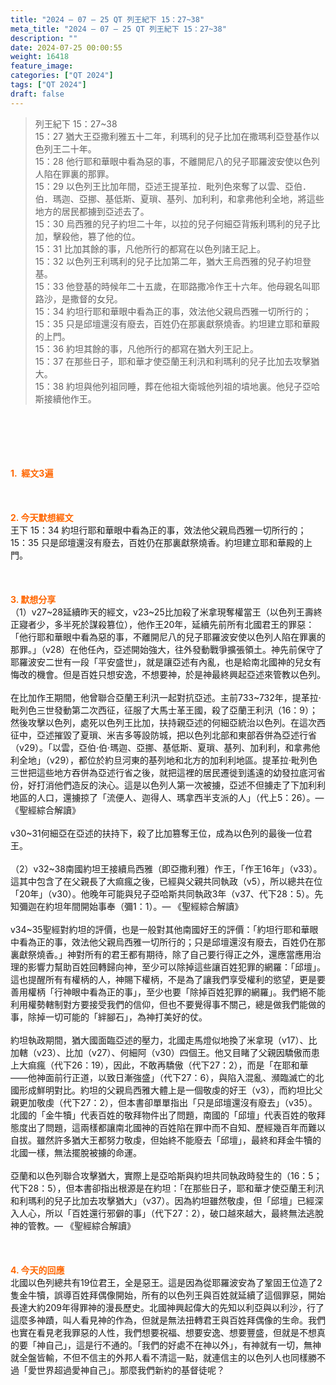 ```yaml
---
title: "2024 – 07 – 25 QT 列王紀下 15：27~38"
meta_title: "2024 – 07 – 25 QT 列王紀下 15：27~38"
description: ""
date: 2024-07-25 00:00:55
weight: 16418
feature_image: 
categories: ["QT 2024"]
tags: ["QT 2024"]
draft: false
---
```


<blockquote>列王紀下 15：27~38<br />
15：27 猶大王亞撒利雅五十二年，利瑪利的兒子比加在撒瑪利亞登基作以色列王二十年。<br />
15：28 他行耶和華眼中看為惡的事，不離開尼八的兒子耶羅波安使以色列人陷在罪裏的那罪。<br />
15：29 以色列王比加年間，亞述王提革拉．毗列色來奪了以雲、亞伯．伯．瑪迦、亞挪、基低斯、夏瑣、基列、加利利，和拿弗他利全地，將這些地方的居民都擄到亞述去了。<br />
15：30 烏西雅的兒子約坦二十年，以拉的兒子何細亞背叛利瑪利的兒子比加，擊殺他，篡了他的位。<br />
15：31 比加其餘的事，凡他所行的都寫在以色列諸王記上。<br />
15：32 以色列王利瑪利的兒子比加第二年，猶大王烏西雅的兒子約坦登基。<br />
15：33 他登基的時候年二十五歲，在耶路撒冷作王十六年。他母親名叫耶路沙，是撒督的女兒。<br />
15：34 約坦行耶和華眼中看為正的事，效法他父親烏西雅一切所行的；<br />
15：35 只是邱壇還沒有廢去，百姓仍在那裏獻祭燒香。約坦建立耶和華殿的上門。<br />
15：36 約坦其餘的事，凡他所行的都寫在猶大列王記上。<br />
15：37 在那些日子，耶和華才使亞蘭王利汛和利瑪利的兒子比加去攻擊猶大。<br />
15：38 約坦與他列祖同睡，葬在他祖大衛城他列祖的墳地裏。他兒子亞哈斯接續他作王。</blockquote><br />
&nbsp;<br />
<br />
&nbsp;<br />
<br />
<span style="color: #ff6600;"><strong>1.  經文3遍</strong></span><br />
<br />
&nbsp;<br />
<br />
<span style="color: #ff6600;"><strong>2. 今天默想經文<br />
</strong></span>王下 15：34 約坦行耶和華眼中看為正的事，效法他父親烏西雅一切所行的；<br />
15：35 只是邱壇還沒有廢去，百姓仍在那裏獻祭燒香。約坦建立耶和華殿的上門。<br />
<br />
&nbsp;<br />
<br />
<strong><span style="color: #ff6600;">3. 默想分享<br />
</span></strong>（1）v27~28延續昨天的經文，v23~25比加殺了米拿現奪權當王（以色列王壽終正寢者少，多半死於謀殺篡位），他作王20年，延續先前所有北國君王的罪惡：「他行耶和華眼中看為惡的事，不離開尼八的兒子耶羅波安使以色列人陷在罪裏的那罪。」（v28）在他任內，亞述開始強大，往外發動戰爭擴張領土。神先前保守了耶羅波安二世有一段「平安盛世」，就是讓亞述有內亂，也是給南北國神的兒女有悔改的機會。但是百姓只想安逸，不想要神，於是神最終興起亞述來管教以色列。<br />
<br />
在比加作王期間，他曾聯合亞蘭王利汛一起對抗亞述。主前733~732年，提革拉·毗列色三世發動第二次西征，征服了大馬士革王國，殺了亞蘭王利汛（16：9）；然後攻擊以色列，處死以色列王比加，扶持親亞述的何細亞統治以色列。在這次西征中，亞述摧毀了夏瑣、米吉多等設防城，把以色列北部和東部吞併為亞述行省（v29）。「以雲，亞伯·伯·瑪迦、亞挪、基低斯、夏瑣、基列、加利利，和拿弗他利全地」（v29），都位於約旦河東的基列地和北方的加利利地區。提革拉·毗列色三世把這些地方吞併為亞述行省之後，就把這裡的居民遷徙到遙遠的幼發拉底河省份，好打消他們造反的決心。這是以色列人第一次被擄，亞述不但擄走了下加利利地區的人口，還擄掠了「流便人、迦得人、瑪拿西半支派的人」（代上5：26）。— 《聖經綜合解讀》<br />
<br />
v30~31何細亞在亞述的扶持下，殺了比加篡奪王位，成為以色列的最後一位君王。<br />
<br />
（2）v32~38南國約坦王接續烏西雅（即亞撒利雅）作王，「作王16年」（v33）。這其中包含了在父親長了大痲瘋之後，已經與父親共同執政（v5），所以總共在位「20年」（v30）。他晚年可能與兒子亞哈斯共同執政3年（v37、代下28：5）。先知彌迦在約坦年間開始事奉（彌1：1）。— 《聖經綜合解讀》<br />
<br />
v34~35聖經對約坦的評價，也是一般對其他南國好王的評價：「約坦行耶和華眼中看為正的事，效法他父親烏西雅一切所行的；只是邱壇還沒有廢去，百姓仍在那裏獻祭燒香。」神對所有的君王都有期待，除了自己要行得正之外，還應當應用治理的影響力幫助百姓回轉歸向神，至少可以除掉這些讓百姓犯罪的網羅：「邱壇」。這也提醒所有有權柄的人，神賜下權柄，不是為了讓我們享受權利的慾望，更是要善用權柄「行神眼中看為正的事」，至少也要「除掉百姓犯罪的網羅」。我們絕不能利用權勢轄制對方要接受我們的信仰，但也不要覺得事不關己，總是做我們能做的事，除掉一切可能的「絆腳石」，為神打美好的仗。<br />
<br />
約坦執政期間，猶大國面臨亞述的壓力，北國走馬燈似地換了米拿現（v17）、比加轄（v23）、比加（v27）、何細阿（v30）四個王。他又目睹了父親因驕傲而患上大痲瘋（代下26：19），因此，不敢再驕傲（代下27：2），而是「在耶和華——他神面前行正道，以致日漸強盛」（代下27：6），與陷入混亂、瀕臨滅亡的北國形成鮮明對比。約坦的父親烏西雅大體上是一個敬虔的好王（v3），而約坦比父親更加敬虔（代下27：2），但本書卻單單指出「只是邱壇還沒有廢去」（v35）。北國的「金牛犢」代表百姓的敬拜物件出了問題，南國的「邱壇」代表百姓的敬拜態度出了問題，這兩樣都讓南北國神的百姓陷在罪中而不自知、歷經幾百年而難以自拔。雖然許多猶大王都努力敬虔，但始終不能廢去「邱壇」，最終和拜金牛犢的北國一樣，無法擺脫被擄的命運。<br />
<br />
亞蘭和以色列聯合攻擊猶大，實際上是亞哈斯與約坦共同執政時發生的（16：5；代下28：5），但本書卻指出根源是在約坦：「在那些日子，耶和華才使亞蘭王利汛和利瑪利的兒子比加去攻擊猶大」（v37）。因為約坦雖然敬虔，但「邱壇」已經深入人心，所以「百姓還行邪僻的事」（代下27：2），破口越來越大，最終無法逃脫神的管教。— 《聖經綜合解讀》<br />
<br />
&nbsp;<br />
<br />
<strong style="font-size: inherit;"><span style="color: #ff6600;">4. 今天的回應<br />
</span></strong>北國以色列總共有19位君王，全是惡王。這是因為從耶羅波安為了鞏固王位造了2隻金牛犢，誤導百姓拜偶像開始，所有的以色列王與百姓就延續了這個罪惡，開始長達大約209年得罪神的漫長歷史。北國神興起偉大的先知以利亞與以利沙，行了這麼多神蹟，叫人看見神的作為，但就是無法扭轉君王與百姓拜偶像的生命。我們也實在看見老我罪惡的人性，我們想要祝福、想要安逸、想要豐盛，但就是不想真的要「神自己」，這是行不通的。「我們的好處不在神以外」，有神就有一切，無神就全盤皆輸，不但不信主的外邦人看不清這一點，就連信主的以色列人也同樣勝不過「愛世界超過愛神自己」。那麼我們新約的基督徒呢？<br />
<br />
<audio style="display: none;" controls="controls"></audio><br />
<br />
<audio style="display: none;" controls="controls"></audio><br />
<br />
<audio style="display: none;" controls="controls"></audio><br />
<br />
<audio style="display: none;" controls="controls"></audio><br />
<br />
<audio style="display: none;" controls="controls"></audio>
        